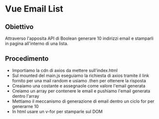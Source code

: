 # Vue Email List

## Obiettivo

Attraverso l'apposita API di Boolean generare 10 indirizzi email e stamparli in pagina all'interno di una lista.

## Procedimento

- Importiamo la cdn di axios da mettere sull'index.html
- Sul mounted del main.js eseguiamo la richiesta di axios tramite il link fornito per una mail random e usiamo .then per ottenere la risposta
- Creaiamo una costante e assegnaole come valore l'email generata
- Creiamo un array per contenere le email e pushiamo l'email generata dentro l'array
- Mettiamo il meccanismo di generazione di email dentro un ciclo for per generarne 10
- In html usare un v-for per stamparle sul DOM
